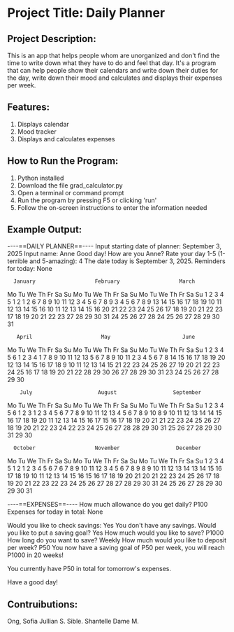 # Project Title: Daily Planner

## Project Description:
This is an app that helps people whom are unorganized and don't find the time to write down what they have to do and feel that day.
It's a program that can help people show their calendars and write down their duties for the day, write down their mood and calculates and displays their expenses per week. 

## Features:
1. Displays calendar
2. Mood tracker
3. Displays and calculates expenses

## How to Run the Program:
1. Python installed
2. Download the file grad_calculator.py
3. Open a terminal or command prompt
4. Run the program by pressing F5 or clicking 'run'
5. Follow the on-screen instructions to enter the information needed

## Example Output:
----==DAILY PLANNER==----
Input starting date of planner: September 3, 2025
Input name: Anne
Good day! How are you Anne?
Rate your day 1-5 (1-terrible and 5-amazing): 4
The date today is September 3, 2025. 
Reminders for today: None

      January                   February                   March
Mo Tu We Th Fr Sa Su      Mo Tu We Th Fr Sa Su      Mo Tu We Th Fr Sa Su
       1  2  3  4  5                      1  2                      1  2
 6  7  8  9 10 11 12       3  4  5  6  7  8  9       3  4  5  6  7  8  9
13 14 15 16 17 18 19      10 11 12 13 14 15 16      10 11 12 13 14 15 16
20 21 22 23 24 25 26      17 18 19 20 21 22 23      17 18 19 20 21 22 23
27 28 29 30 31            24 25 26 27 28            24 25 26 27 28 29 30
                                                    31

       April                      May                       June
Mo Tu We Th Fr Sa Su      Mo Tu We Th Fr Sa Su      Mo Tu We Th Fr Sa Su
    1  2  3  4  5  6                1  2  3  4                         1
 7  8  9 10 11 12 13       5  6  7  8  9 10 11       2  3  4  5  6  7  8
14 15 16 17 18 19 20      12 13 14 15 16 17 18       9 10 11 12 13 14 15
21 22 23 24 25 26 27      19 20 21 22 23 24 25      16 17 18 19 20 21 22
28 29 30                  26 27 28 29 30 31         23 24 25 26 27 28 29
                                                    30

        July                     August                  September
Mo Tu We Th Fr Sa Su      Mo Tu We Th Fr Sa Su      Mo Tu We Th Fr Sa Su
    1  2  3  4  5  6                   1  2  3       1  2  3  4  5  6  7
 7  8  9 10 11 12 13       4  5  6  7  8  9 10       8  9 10 11 12 13 14
14 15 16 17 18 19 20      11 12 13 14 15 16 17      15 16 17 18 19 20 21
21 22 23 24 25 26 27      18 19 20 21 22 23 24      22 23 24 25 26 27 28
28 29 30 31               25 26 27 28 29 30 31      29 30

      October                   November                  December
Mo Tu We Th Fr Sa Su      Mo Tu We Th Fr Sa Su      Mo Tu We Th Fr Sa Su
       1  2  3  4  5                      1  2       1  2  3  4  5  6  7
 6  7  8  9 10 11 12       3  4  5  6  7  8  9       8  9 10 11 12 13 14
13 14 15 16 17 18 19      10 11 12 13 14 15 16      15 16 17 18 19 20 21
20 21 22 23 24 25 26      17 18 19 20 21 22 23      22 23 24 25 26 27 28
27 28 29 30 31            24 25 26 27 28 29 30      29 30 31


----==EXPENSES==----
How much allowance do you get daily? P100
Expenses for today in total: None

Would you like to check savings: Yes
You don't have any savings.
Would you like to put a saving goal? Yes
How much would you like to save? P1000
How long do you want to save? Weekly
How much would you like to deposit per week? P50
You now have a saving goal of P50 per week, you will reach P1000 in 20 weeks!

You currently have P50 in total for tomorrow's expenses.

Have a good day!

## Contruibutions:
Ong, Sofia Jullian S.
Sible. Shantelle Dame M.
